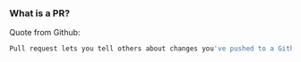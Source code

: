 ### What is a PR?
Quote from Github:
```bash
Pull request lets you tell others about changes you've pushed to a Github repo. Once a pull request is sent, interested parties can review the set of changes, discuss modifications and even push follow-up commits if necessary.
```

